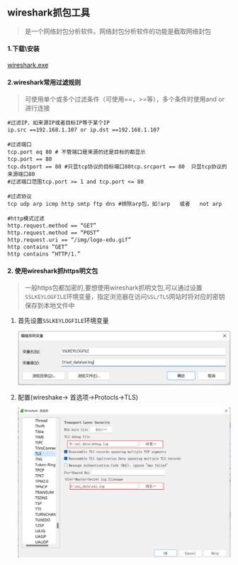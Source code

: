 ## wireshark抓包工具

> 是一个网络封包分析软件。网络封包分析软件的功能是截取网络封包

#### 1.下载\安装

[wireshark.exe](../../assets/1659272792659.exe)

#### 2.wireshark常用过滤规则

> 可使用单个或多个过滤条件（可使用==，>=等），多个条件时使用and or进行连接

```shell
#过滤IP，如来源IP或者目标IP等于某个IP
ip.src ==192.168.1.107 or ip.dst ==192.168.1.107

#过滤端口
tcp.port eq 80 # 不管端口是来源的还是目标的都显示
tcp.port == 80
tcp.dstport == 80 #只显tcp协议的目标端口80tcp.srcport == 80  只显tcp协议的来源端口80
#过滤端口范围tcp.port >= 1 and tcp.port <= 80

#过滤协议
tcp udp arp icmp http smtp ftp dns #排除arp包，如!arp   或者   not arp

#http模式过滤
http.request.method == “GET”
http.request.method == “POST”
http.request.uri == “/img/logo-edu.gif”
http contains “GET”
http contains “HTTP/1.”
```

#### 2. 使用wireshark抓https明文包

> 一般https包都加密的,要想使用wireshark抓明文包,可以通过设置`SSLKEYLOGFILE`环境变量，指定浏览器在访问`SSL/TLS`网站时将对应的密钥保存到本地文件中

1. 首先设置`SSLKEYLOGFILE`环境变量

   ![image-20220808163630308](../assets/image-20220808163630308.png)

2. 配置(wireshake-> 首选项->Protocls->TLS)

   ![image-20220808163456740](../assets/image-20220808163456740.png)

   

